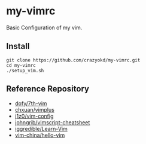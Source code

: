 # my-vimrc
Basic Configuration of my vim.
## Install
```shell
git clone https://github.com/crazyokd/my-vimrc.git 
cd my-vimrc
./setup_vim.sh
```
## Reference Repository
- [dofy/7th-vim](https://github.com/dofy/7th-vim)
- [chxuan/vimplus](https://github.com/chxuan/vimplus)
- [j1z0/vim-config](https://github.com/j1z0/vim-config)
- [johngrib/vimscript-cheatsheet](https://github.com/johngrib/vimscript-cheatsheet)
- [iggredible/Learn-Vim](https://github.com/iggredible/Learn-Vim)
- [vim-china/hello-vim](https://github.com/vim-china/hello-vim)
